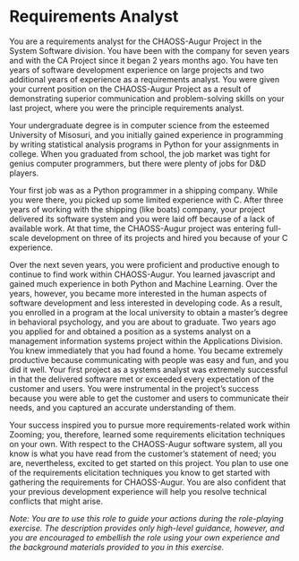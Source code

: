 # Requirements Analyst

You are a requirements analyst for the CHAOSS-Augur Project in the System Software division. You have been with the company for seven years and with the CA Project since it began 2 years months ago. You have ten years of software development experience on large projects and two additional years of experience as a requirements analyst. You were given your current position on the CHAOSS-Augur Project as a result of demonstrating superior
communication and problem-solving skills on your last project, where you were the principle requirements analyst.

Your undergraduate degree is in computer science from the esteemed University of Misosuri, and you initially gained experience in programming by writing statistical analysis programs in Python for your assignments
in college. When you graduated from school, the job market was tight for genius computer programmers, but there were plenty of jobs for D&D players. 

Your first job was as a Python programmer in a shipping company. While you were there, you picked up
some limited experience with C. After three years of working with the shipping (like boats) company, your project delivered its software system and you were laid off because of a lack of available work. At that time, the CHAOSS-Augur project was entering full-scale development on three of its projects and hired you because of your C experience.

Over the next seven years, you were proficient and productive enough to continue to find work within CHAOSS-Augur. You learned javascript and gained much experience in both Python and Machine Learning. Over the years, however, you became more interested in the human aspects of software development and less interested in developing code. As a result, you enrolled in a program at the local university to obtain a master’s degree in behavioral psychology, and you are about to graduate. Two years ago you applied for and obtained a position as a systems analyst on a management information systems project within the Applications Division. You knew immediately that you had found a home. You became extremely productive because communicating with people was easy and fun, and you did it well. Your first project as a systems analyst was extremely successful in that the
delivered software met or exceeded every expectation of the customer and users. You were instrumental in the project’s success because you were able to get the customer and users to communicate their needs, and you captured an accurate understanding of them.

Your success inspired you to pursue more requirements-related work within Zooming;
you, therefore, learned some requirements elicitation techniques on your own.
With respect to the CHAOSS-Augur software system, all you know is what you have read
from the customer’s statement of need; you are, nevertheless, excited to get started on
this project. You plan to use one of the requirements elicitation techniques you know to
get started with gathering the requirements for CHAOSS-Augur. You are also confident that
your previous development experience will help you resolve technical conflicts that
might arise.

*Note: You are to use this role to guide your actions during the role-playing exercise. The
description provides only high-level guidance, however, and you are encouraged to
embellish the role using your own experience and the background materials provided to
you in this exercise.*
